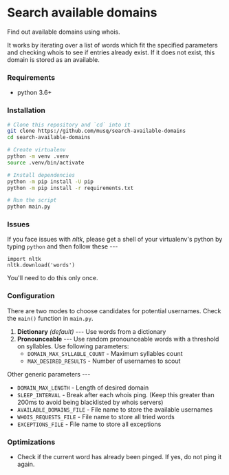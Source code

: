 # Search available domains

Find out available domains using whois.

It works by iterating over a list of words which fit the specified parameters and checking whois to see if entries already exist. If it does not exist, this domain is stored as an available.

### Requirements

- python 3.6+

### Installation

```bash
# Clone this repository and `cd` into it
git clone https://github.com/musq/search-available-domains
cd search-available-domains

# Create virtualenv
python -m venv .venv
source .venv/bin/activate

# Install dependencies
python -m pip install -U pip
python -m pip install -r requirements.txt

# Run the script
python main.py
```

### Issues

If you face issues with *nltk*, please get a shell of your virtualenv's python by typing `python` and then follow these ---

```
import nltk
nltk.download('words')
```

You'll need to do this only once.

### Configuration

There are two modes to choose candidates for potential usernames. Check the `main()` function in `main.py`.

1. **Dictionary** *(default)* --- Use words from a dictionary
1. **Pronounceable** --- Use random pronounceable words with a threshold on syllables. Use following parameters:
    - `DOMAIN_MAX_SYLLABLE_COUNT` - Maximum syllables count
    - `MAX_DESIRED_RESULTS` - Number of usernames to scout

Other generic parameters ---

- `DOMAIN_MAX_LENGTH` - Length of desired domain
- `SLEEP_INTERVAL` - Break after each whois ping. (Keep this greater than 200ms to avoid being blacklisted by whois servers)
- `AVAILABLE_DOMAINS_FILE` - File name to store the available usernames
- `WHOIS_REQUESTS_FILE` - File name to store all tried words
- `EXCEPTIONS_FILE` - File name to store all exceptions

### Optimizations

- Check if the current word has already been pinged. If yes, do not ping it again.
